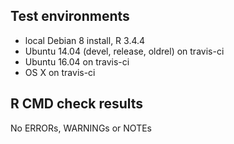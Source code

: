 ## Test environments
* local Debian 8 install, R 3.4.4
* Ubuntu 14.04 (devel, release, oldrel) on travis-ci
* Ubuntu 16.04 on travis-ci
* OS X on travis-ci

## R CMD check results
No ERRORs, WARNINGs or NOTEs
